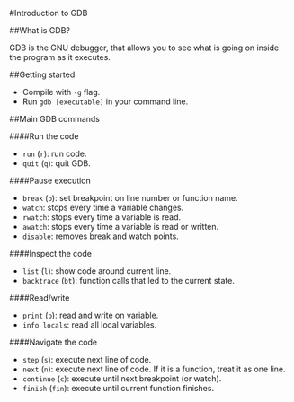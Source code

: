 #Introduction to GDB

##What is GDB? 

GDB is the GNU debugger, that allows you to see what is going on inside the program as it executes.

##Getting started
* Compile with `-g` flag.
* Run `gdb [executable]` in your command line.

##Main GDB commands

####Run the code 
* `run` (`r`): run code.
* `quit` (`q`): quit GDB.

####Pause execution
* `break` (`b`): set breakpoint on line number or function name.
* `watch`: stops every time a variable changes.
* `rwatch`: stops every time a variable is read.
* `awatch`: stops every time a variable is read or written.
* `disable`: removes break and watch points.

####Inspect the code
* `list` (`l`): show code around current line.
* `backtrace` (`bt`): function calls that led to the current state.

####Read/write
* `print` (`p`): read and write on variable.
* `info locals`: read all local variables.

####Navigate the code
* `step` (`s`): execute next line of code.
* `next` (`n`): execute next line of code. If it is a function, treat it as one line.
* `continue` (`c`): execute until next breakpoint (or watch).
* `finish` (`fin`): execute until current function finishes.
